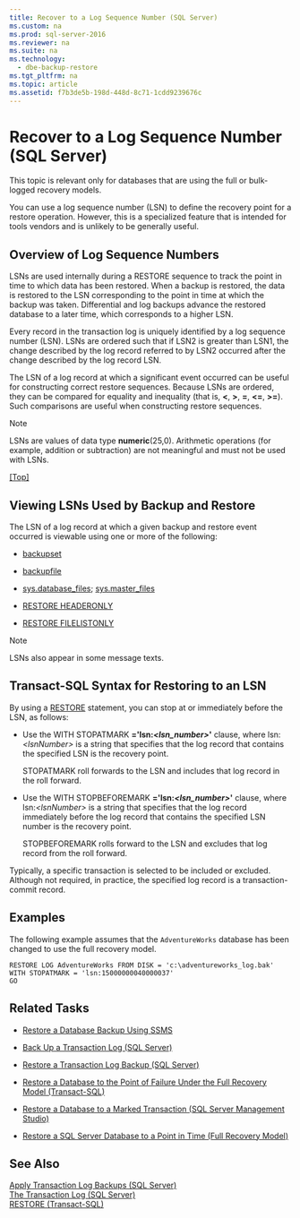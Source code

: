 ```yaml
---
title: Recover to a Log Sequence Number (SQL Server)
ms.custom: na
ms.prod: sql-server-2016
ms.reviewer: na
ms.suite: na
ms.technology: 
  - dbe-backup-restore
ms.tgt_pltfrm: na
ms.topic: article
ms.assetid: f7b3de5b-198d-448d-8c71-1cdd9239676c
---
```

# Recover to a Log Sequence Number (SQL Server)
  This topic is relevant only for databases that are using the full or bulk-logged recovery models.  
  
 You can use a log sequence number (LSN) to define the recovery point for a restore operation. However, this is a specialized feature that is intended for tools vendors and is unlikely to be generally useful.  
  
##  <a name="LSNs"></a> Overview of Log Sequence Numbers  
 LSNs are used internally during a RESTORE sequence to track the point in time to which data has been restored. When a backup is restored, the data is restored to the LSN corresponding to the point in time at which the backup was taken. Differential and log backups advance the restored database to a later time, which corresponds to a higher LSN.  
  
 Every record in the transaction log is uniquely identified by a log sequence number (LSN). LSNs are ordered such that if LSN2 is greater than LSN1, the change described by the log record referred to by LSN2 occurred after the change described by the log record LSN.  
  
 The LSN of a log record at which a significant event occurred can be useful for constructing correct restore sequences. Because LSNs are ordered, they can be compared for equality and inequality (that is, **<**, **>**, **=**, **<=**, **>=**). Such comparisons are useful when constructing restore sequences.  
  
> [!NOTE]  
>  LSNs are values of data type **numeric**(25,0). Arithmetic operations (for example, addition or subtraction) are not meaningful and must not be used with LSNs.  
  
 [&#91;Top&#93;](#Top)  
  
## Viewing LSNs Used by Backup and Restore  
 The LSN of a log record at which a given backup and restore event occurred is viewable using one or more of the following:  
  
-   [backupset](../Topic/backupset%20\(Transact-SQL\).md)  
  
-   [backupfile](../Topic/backupfile%20\(Transact-SQL\).md)  
  
-   [sys.database_files](../Topic/sys.database_files%20\(Transact-SQL\).md); [sys.master_files](../Topic/sys.master_files%20\(Transact-SQL\).md)  
  
-   [RESTORE HEADERONLY](../Topic/RESTORE%20HEADERONLY%20\(Transact-SQL\).md)  
  
-   [RESTORE FILELISTONLY](../Topic/RESTORE%20FILELISTONLY%20\(Transact-SQL\).md)  
  
> [!NOTE]  
>  LSNs also appear in some message texts.  
  
## Transact-SQL Syntax for Restoring to an LSN  
 By using a [RESTORE](../Topic/RESTORE%20\(Transact-SQL\).md) statement, you can stop at or immediately before the LSN, as follows:  
  
-   Use the WITH STOPATMARK **='**lsn:*<lsn_number>***'** clause, where lsn:*<lsnNumber\>* is a string that specifies that the log record that contains the specified LSN is the recovery point.  
  
     STOPATMARK roll forwards to the LSN and includes that log record in the roll forward.  
  
-   Use the WITH STOPBEFOREMARK **='**lsn:*<lsn_number>***'** clause, where lsn:*<lsnNumber\>* is a string that specifies that the log record immediately before the log record that contains the specified LSN number is the recovery point.  
  
     STOPBEFOREMARK rolls forward to the LSN and excludes that log record from the roll forward.  
  
 Typically, a specific transaction is selected to be included or excluded. Although not required, in practice, the specified log record is a transaction-commit record.  
  
## Examples  
 The following example assumes that the `AdventureWorks` database has been changed to use the full recovery model.  
  
```  
RESTORE LOG AdventureWorks FROM DISK = 'c:\adventureworks_log.bak'   
WITH STOPATMARK = 'lsn:15000000040000037'  
GO  
```  
  
##  <a name="RelatedTasks"></a> Related Tasks  
  
-   [Restore a Database Backup Using SSMS](../../Topics/TopicNameContainA/Restore-a-Database-Backup-Using-SSMS.md)  
  
-   [Back Up a Transaction Log &#40;SQL Server&#41;](../../Topics/TopicNameContainA/Back-Up-a-Transaction-Log--SQL-Server-.md)  
  
-   [Restore a Transaction Log Backup &#40;SQL Server&#41;](../../Topics/TopicNameContainA/Restore-a-Transaction-Log-Backup--SQL-Server-.md)  
  
-   [Restore a Database to the Point of Failure Under the Full Recovery Model &#40;Transact-SQL&#41;](../../Topics/TopicNameContainA/Restore-a-Database-to-the-Point-of-Failure-Under-the-Full-Recovery-Model--Transact-SQL-.md)  
  
-   [Restore a Database to a Marked Transaction &#40;SQL Server Management Studio&#41;](../../Topics/TopicNameContainA/Restore-a-Database-to-a-Marked-Transaction--SQL-Server-Management-Studio-.md)  
  
-   [Restore a SQL Server Database to a Point in Time &#40;Full Recovery Model&#41;](../../Topics/TopicNameContainA/Restore-a-SQL-Server-Database-to-a-Point-in-Time--Full-Recovery-Model-.md)  
  
## See Also  
 [Apply Transaction Log Backups &#40;SQL Server&#41;](../../Topics/TopicNameNotContainA/Apply-Transaction-Log-Backups--SQL-Server-.md)   
 [The Transaction Log &#40;SQL Server&#41;](../../Topics/TopicNameNotContainA/The-Transaction-Log--SQL-Server-.md)   
 [RESTORE &#40;Transact-SQL&#41;](../Topic/RESTORE%20\(Transact-SQL\).md)  
  
  